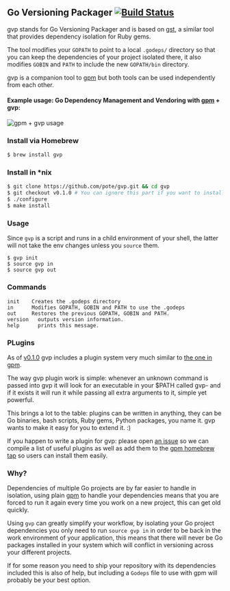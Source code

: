 ## Go Versioning Packager [![Build Status](https://travis-ci.org/pote/gvp.png?branch=master)](https://travis-ci.org/pote/gvp)

gvp stands for Go Versioning Packager and is based on [gst](http://github.com/tonchis/gst), a similar tool that provides dependency isolation for Ruby gems.

The tool modifies your `GOPATH` to point to a local `.godeps/` directory so that you can keep the dependencies of your project isolated there, it also modifies `GOBIN` and `PATH` to include the new `GOPATH/bin` directory.

gvp is a companion tool to [gpm](http://github.com/pote/gpm) but both tools can be used independently from each other.

#### Example usage: Go Dependency Management and Vendoring with [gpm](https://github.com/pote/gpm) + gvp:

![gpm + gvp usage](https://raw.github.com/pote/gpm/master/gpm_install.gif)


### Install via Homebrew

```bash
$ brew install gvp
```

### Install in *nix

```bash
$ git clone https://github.com/pote/gvp.git && cd gvp
$ git checkout v0.1.0 # You can ignore this part if you want to install HEAD.
$ ./configure
$ make install
```

### Usage

Since `gvp` is a script and runs in a child environment of your shell, the latter will not take the env changes unless you `source` them.

```shell
$ gvp init
$ source gvp in
$ source gvp out
```

### Commands

```shell
init    Creates the .godeps directory
in      Modifies GOPATH, GOBIN and PATH to use the .godeps
out     Restores the previous GOPATH, GOBIN and PATH.
version   outputs version information.
help      prints this message.
```

### PLugins

As of [v0.1.0](https://github.com/pote/gvp/releases/tag/v0.1.0) gvp includes a plugin system very much similar to [the one in gpm](https://github.com/pote/gpm#plugins).

The way gvp plugin work is simple: whenever an unknown command is passed into gvp it will look for an executable in your $PATH called gvp-<command> and if it exists it will run it while passing all extra arguments to it, simple yet powerful.

This brings a lot to the table: plugins can be written in anything, they can be Go binaries, bash scripts, Ruby gems, Python packages, you name it. gvp wants to make it easy for you to extend it. :)

If you happen to write a plugin for gvp: please open [an issue](https://github.com/pote/gvp) so we can compile a list of useful plugins as well as add them to the [gpm homebrew tap](https://github.com/pote/homebrew-gpm_plugins) so users can install them easily.

### Why?

Dependencies of multiple Go projects are by far easier to handle in isolation, using plain [gpm](http://github.com/pote/gpm)
to handle your dependencies means that you are forced to run it again every time you work on a new project, this can get old
quickly.

Using `gvp` can greatly simplify your workflow, by isolating your Go project dependencies you only need to run `source gvp in`
in order to be back in the work environment of your application, this means that there will never be Go packages installed in
your system which will conflict in versioning across your different projects.

If for some reason you need to ship your repository with its dependencies included this is also of help, but including a
`Godeps` file to use with gpm will probably be your best option.
